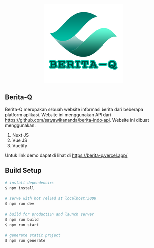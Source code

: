 
<p align="center">
<img src="https://github.com/myndra1805/berita-q/blob/master/static/berita-q.png?raw=true"/>
</p>

## Berita-Q

Berita-Q merupakan sebuah website informasi berita dari beberapa platform aplikasi. Website ini menggunakan API dari https://github.com/satyawikananda/berita-indo-api. Website ini dibuat menggunakan: 
1. Nuxt JS
2. Vue JS
3. Vuetify

Untuk link demo dapat di lihat di https://berita-q.vercel.app/

## Build Setup

```bash
# install dependencies
$ npm install

# serve with hot reload at localhost:3000
$ npm run dev

# build for production and launch server
$ npm run build
$ npm run start

# generate static project
$ npm run generate
```